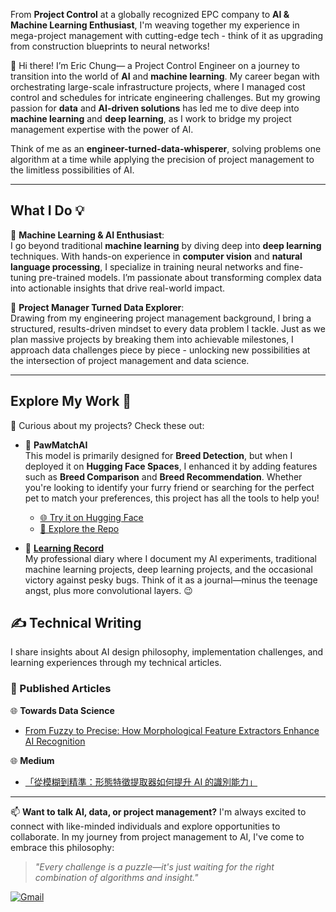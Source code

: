From **Project Control** at a globally recognized EPC company to **AI & Machine Learning Enthusiast**, I'm weaving together my experience in mega-project management with cutting-edge tech - think of it as upgrading from construction blueprints to neural networks!
 
👋 Hi there! I’m Eric Chung— a Project Control Engineer on a journey to transition into the world of **AI** and **machine learning**. My career began with orchestrating large-scale infrastructure projects, where I managed cost control and schedules for intricate engineering challenges. But my growing passion for **data** and **AI-driven solutions** has led me to dive deep into **machine learning** and **deep learning**, as I work to bridge my project management expertise with the power of AI. 

Think of me as an **engineer-turned-data-whisperer**, solving problems one algorithm at a time while applying the precision of project management to the limitless possibilities of AI.

---

## **What I Do 💡**
🔹 **Machine Learning & AI Enthusiast**:  
I go beyond traditional **machine learning** by diving deep into **deep learning** techniques. With hands-on experience in **computer vision** and **natural language processing**, I specialize in training neural networks and fine-tuning pre-trained models. I’m passionate about transforming complex data into actionable insights that drive real-world impact.

🔹 **Project Manager Turned Data Explorer**:  
Drawing from my engineering project management background, I bring a structured, results-driven mindset to every data problem I tackle. Just as we plan massive projects by breaking them into achievable milestones, I approach data challenges piece by piece - unlocking new possibilities at the intersection of project management and data science.

---

## **Explore My Work 🌟**
📂 Curious about my projects? Check these out:  

- 🐾 **PawMatchAI**  
   This model is primarily designed for **Breed Detection**, but when I deployed it on **Hugging Face Spaces**, I enhanced it by adding features such as **Breed Comparison** and **Breed Recommendation**. Whether you're looking to identify your furry friend or searching for the perfect pet to match your preferences, this project has all the tools to help you!
   - [🌐 Try it on Hugging Face](https://huggingface.co/spaces/DawnC/PawMatchAI)  
   - [📂 Explore the Repo](https://github.com/Eric-Chung-0511/Learning-Record/tree/main/Data%20Science%20Projects/PawMatchAI)

- 📒 **[Learning Record](https://github.com/Eric-Chung-0511/Learning-Record)**  
   My professional diary where I document my AI experiments, traditional machine learning projects, deep learning projects, and the occasional victory against pesky bugs. Think of it as a journal—minus the teenage angst, plus more convolutional layers. 😉  

## ✍️ Technical Writing

I share insights about AI design philosophy, implementation challenges, and learning experiences through my technical articles.

### 📖 Published Articles

🌐 **Towards Data Science**
- [From Fuzzy to Precise: How Morphological Feature Extractors Enhance AI Recognition](https://towardsdatascience.com/from-fuzzy-to-precise-how-a-morphological-feature-extractor-enhances-ais-recognition-capabilities/)

  
🌐 **Medium**

  - [「從模糊到精準：形態特徵提取器如何提升 AI 的識別能力」](https://medium.com/@eigeninsight/%E5%BE%9E%E6%A8%A1%E7%B3%8A%E5%88%B0%E7%B2%BE%E6%BA%96-%E5%BD%A2%E6%85%8B%E7%89%B9%E5%BE%B5%E6%8F%90%E5%8F%96%E5%99%A8%E5%A6%82%E4%BD%95%E6%8F%90%E5%8D%87-ai-%E7%9A%84%E8%AD%98%E5%88%A5%E8%83%BD%E5%8A%9B-f32af7661bc1)
    
---

📫 **Want to talk AI, data, or project management?** I'm always excited to connect with like-minded individuals and explore opportunities to collaborate. In my journey from project management to AI, I've come to embrace this philosophy:

> *"Every challenge is a puzzle—it's just waiting for the right combination of algorithms and insight."*

[![Gmail](https://img.shields.io/badge/Gmail-D14836?style=for-the-badge&logo=gmail&logoColor=white)](mailto:substantial79@gmail.com)

